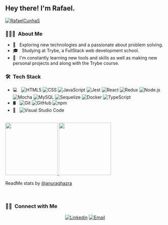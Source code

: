 <h2> Hey there! I'm Rafael.</h2> <a href="https://www.codewars.com/users/RafaelCunhaS" target="blank"><img align="center" src="https://www.codewars.com/users/RafaelCunhaS/badges/small" alt="RafaelCunhaS" /></a>

<h3> 👨🏻‍💻 &nbsp;About Me </h3>

- 🔭 &nbsp; Exploring new technologies and a passionate about problem solving.
- 🎓 &nbsp; Studying at Trybe, a FullStack web development school.
- 🌱 &nbsp; I'm constantly learning new tools and skills as well as making new personal projects and along with the Trybe course.

<h3> 🛠 &nbsp;Tech Stack</h3>

- 💻 &nbsp;
  ![HTML5](https://img.shields.io/badge/-HTML5-333333?style=flat&logo=HTML5)
  ![CSS](https://img.shields.io/badge/-CSS-333333?style=flat&logo=CSS3&logoColor=1572B6)
  ![JavaScript](https://img.shields.io/badge/-JavaScript-333333?style=flat&logo=javascript)
  ![Jest](https://img.shields.io/badge/-Jest-333333?style=flat&logo=jest&logoColor=99424F)
  ![React](https://img.shields.io/badge/-React-333333?style=flat&logo=react)
  ![Redux](https://img.shields.io/badge/-Redux-333333?style=flat&logo=redux&logoColor=764ABC)
  ![Node.js](https://img.shields.io/badge/-Node.js-333333?style=flat&logo=node.js&logoColor=215732)
  ![Mocha](https://img.shields.io/badge/-Mocha-333333?style=flat&logo=mocha&logoColor=for-the-badge)
  ![MySQL](https://img.shields.io/badge/-MySQL-333333?style=flat&logo=MySQL&logoColor=00758F)
  ![Sequelize](https://img.shields.io/badge/-Sequelize-333333?style=flat&logo=sequelize&logoColor=for-the-badge)
  ![Docker](https://img.shields.io/badge/-Docker-333333?style=flat&logo=docker&logoColor=0db7ed)
  ![TypeScript](https://img.shields.io/badge/-TypeScript-333333?style=flat&logo=typescript&logoColor=for-the-badge)
- 🛢 &nbsp;
  ![Git](https://img.shields.io/badge/-Git-333333?style=flat&logo=git)
  ![GitHub](https://img.shields.io/badge/-GitHub-333333?style=flat&logo=github)
  ![npm](https://img.shields.io/badge/-npm-333333?style=flat&logo=npm)
- 🔧 &nbsp;
  ![Visual Studio Code](https://img.shields.io/badge/-Visual%20Studio%20Code-333333?style=flat&logo=visual-studio-code&logoColor=007ACC)

<br/>

<a href="https://github.com/RafaelCunhaS">
  <img height="165em" src="https://github-readme-stats.vercel.app/api?username=RafaelCunhaS&theme=dracula&show_icons=true&layout=compact" />
  <img height="165em" src="https://github-readme-stats.vercel.app/api/top-langs/?username=RafaelCunhaS&theme=dracula&layout=compact" />
</a>
<p align="left">
  ReadMe stats by 
  <a href="https://github.com/anuraghazra/github-readme-stats"> @anuraghazra</a>
</p>
<br/>

<h3> 🤝🏻 &nbsp;Connect with Me </h3>

<p align="center">
<a href="https://www.linkedin.com/in/rafaelcunhas"><img alt="Linkedin" src="https://img.shields.io/badge/Linkedin-Rafael Santos-blue?style=flat-square&logo=linkedin&logoColor=0e76a8"></a>
<a href="mailto:rafaelcs_94@hotmail.com"><img alt="Email" src="https://img.shields.io/badge/Email-rafaelcs_94@hotmail.com-blue?style=flat-square&logo=hotmail"></a>
</p>
